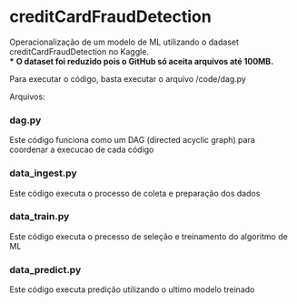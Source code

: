 # creditCardFraudDetection
Operacionalização de um modelo de ML utilizando o dadaset creditCardFraudDetection no Kaggle.
</br>
**\*** **O dataset foi reduzido pois o GitHub só aceita arquivos até 100MB.**

Para executar o código, basta executar o arquivo /code/dag.py

Arquivos:

### dag.py

Este código funciona como um DAG (directed acyclic graph) para coordenar a execucao de cada código

### data_ingest.py

Este código executa o processo de coleta e preparação dos dados

### data_train.py

Este código executa o precesso de seleção e treinamento do algoritmo de ML

### data_predict.py

Este código executa predição utilizando o ultimo modelo treinado
